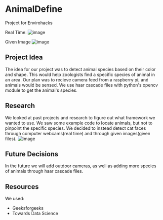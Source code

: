# AnimalDefine

Project for Envirohacks

Real Time:
![image](https://user-images.githubusercontent.com/83101899/159173582-1907cd62-a76c-44e3-b4b4-53683f7c7371.png)

Given Image
![image](https://user-images.githubusercontent.com/83101899/159173946-7e7c994e-56b9-4bba-b826-7c2284143a59.png)


## Project Idea

The idea for our project was to detect animal species based on their color and shape. This would help zoologists find a specific species of animal in an area. Our plan was to recieve camera feed from a raspberry pi, and animals would be sensed. We use haar cascade files with python's opencv module to get the animal's species.

## Research

We looked at past projects and research to figure out what framework we wanted to use. We saw some example code to locate animals, but not to pinpoint the specific species. We decided to instead detect cat faces through computer webcams(real time) and through given images(given files).
![image](https://user-images.githubusercontent.com/83101899/159173043-98a6c6da-4cdf-4e6b-9fac-58bd9cec1c3e.png)

## Future Decisions

In the future we will add outdoor cameras, as well as adding more species of animals through haar cascade files. 

## Resources

We used:

- Geeksforgeeks
- Towards Data Science
